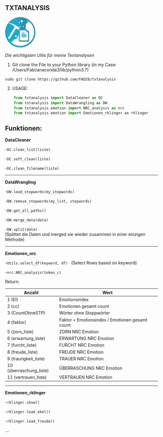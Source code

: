 ## TXTANALYSIS

<img src="images/txtanalysis_github-logo.png" width="100" height="100">

_Die wichtigsten Utils für meine Textanalysen_

1. Git clone the File to your Python library (in my Case: /Users/Fabi/anaconda3/lib/python3.7)
```shell
sudo git clone https://github.com/FAD28/txtanalysis 
```

2. USAGE:
```python
	from txtanalysis import DataCleaner as DC
	from txtanalysis import DataWrangling as DW
	from txtanalysis.emotion import NRC_analysis as nrc
	from txtanalysis.emotion import Emotionen_rklinger as rklinger
```

Funktionen:
---
**DataCleaner**

-`DC.clean_list(liste)`

-`DC.soft_clean(liste)`

-`DC.clean_filename(liste)`

___________________
**DataWrangling**

-`DW.load_stopwords(my_stopwords)`

-`DW.remove_stopwords(my_list, stopwords)`

-`DW.get_all_paths()`

-`DW.merge_data(data)`

-`DW.split(data)`	
(Splittet die Daten und merged sie wieder zusammen in einer einzigen Methode)

___________________

**Emotionen_nrc**

-`Utils.select_df(keyword, df) `
 (Select Rows based on keyword)

-`nrc.NRC_analysis(token_c)`

Return:

|Anzahl |Wert|
|--- |--- |
|1 (EI) | Emotionsindex|
|2 (cc) | Emotionen gesamt count|
|3 (CountOhneSTP) | Wörter ohne Stoppwörter|
|4 (faktor) | Faktor = Emotionsindex / Emotionen gesamt count| 
|5 (zorn_liste) | ZORN    NRC Emotion|
|6 (erwartung_liste) | ERWARTUNG    NRC Emotion|
|7 (furcht_liste) | FURCHT    NRC Emotion|
|8 (freude_liste) | FREUDE    NRC Emotion|
|9 (traurigkeit_liste) | TRAUER   NRC Emotion|
|10 (überraschung_liste) | ÜBERRASCHUNG    NRC Emotion|
|11 (vertrauen_liste) | VERTRAUEN   NRC Emotion|

___________________
**Emotionen_rklinger**

-`rklinger.show()`

-`rklinger.load_ekel()`

-`rklinger.load_freude()`

...
